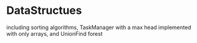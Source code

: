 # DataStructues
including sorting algorithms, TaskManager with a max head implemented with only arrays, and UnionFind forest 
